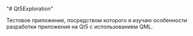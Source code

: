 "# Qt5Exploration" 

Тестовое приложение, посредством которого я изучаю особенности разработки приложения на Qt5 с использованием QML.
